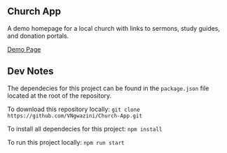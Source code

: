 ## Church App

A demo homepage for a local church with links to sermons, study guides, and donation portals.

<a href="https://demo-church-app.vusa.io/">Demo Page<a>

## Dev Notes

The dependecies for this project can be found in the ```package.json``` file located at the root of the repository.

To download this repository locally:
```git clone https://github.com/VNgwazini/Church-App.git```

To install all dependecies for this project:
```npm install```

To run this project locally:
```npm run start```
